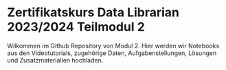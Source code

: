# Zertifikatskurs Data Librarian 2023/2024 Teilmodul 2

Wilkommen im Github Repository von Modul 2. Hier werden wir Notebooks aus den Videotutorials, zugehörige Daten, Aufgabenstellungen, Lösungen und Zusatzmaterialien hochladen.
